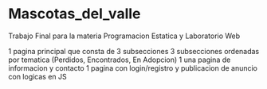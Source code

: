 # Mascotas_del_valle
Trabajo Final para la materia Programacion Estatica y Laboratorio Web

1 pagina principal que consta de 3 subsecciones
3 subsecciones ordenadas por tematica (Perdidos, Encontrados, En Adopcion)
1 una pagina de informacion y contacto 
1 pagina con login/registro y publicacion de anuncio con logicas en JS
